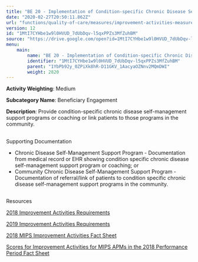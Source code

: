 ```yaml
---
title: "BE 20 - Implementation of Condition-specific Chronic Disease Self-management Support Programs"
date: "2020-02-27T20:50:11.862Z"
url: "functions/quality-of-care/measures/improvement-activities-measures/2018-improvement-activities/be-20-implementation-of-condition-specific-chronic-disease-self-management-support-programs.html"
version: 12
id: "1MtI7CYHbe1w9l0HVUD_7dUbDqv-l5qxPPZs3MfZuhBM"
source: "https://drive.google.com/open?id=1MtI7CYHbe1w9l0HVUD_7dUbDqv-l5qxPPZs3MfZuhBM"
menu:
    main:
        name: "BE 20 - Implementation of Condition-specific Chronic Disease Self-management Support Programs"
        identifier: "1MtI7CYHbe1w9l0HVUD_7dUbDqv-l5qxPPZs3MfZuhBM"
        parent: "1YbPb92y_0ZPiXk8hR-D11GKV_1AacyaOZNnv2MQmDWI"
        weight: 2820
---
```









**Activity Weighting**: Medium

**Subcategory Name**: Beneficiary Engagement

**Description**: Provide condition-specific chronic disease self-management support programs or coaching or link patients to those programs in the community.







## 

Supporting Documentation

* Chronic Disease Self-Management Support Program - Documentation from medical record or EHR showing condition specific chronic disease self-management support program or coaching; or
* Community Chronic Disease Self-Management Support Program - Documentation of referral/link of patients to condition specific chronic disease self-management support programs in the community.







## 

Resources

[2018 Improvement Activities Requirements](https://qpp.cms.gov/mips/improvement-activities?py=2018)

[2019 Improvement Activities Requirements](https://qpp.cms.gov/mips/improvement-activities?py=2019)

[2018 MIPS Improvement Activities Fact Sheet](https://qpp.cms.gov/resource/2018%20MIPS%20Improvement%20Activities%20Fact%20Sheet)

[Scores for Improvement Activities for MIPS APMs in the 2018 Performance Period Fact Sheet](https://qpp.cms.gov/resource/2018%20MIPS%20APMs%20improvement%20Activities%20scores%20fact%20sheet)

